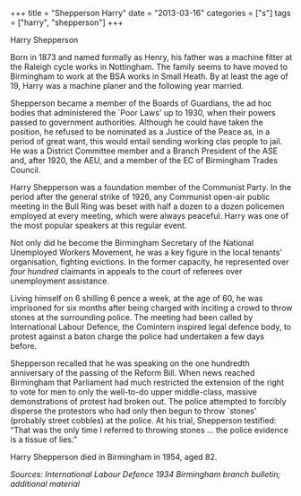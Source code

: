 +++
title = "Shepperson Harry"
date = "2013-03-16"
categories = ["s"]
tags = ["harry", "shepperson"]
+++

Harry Shepperson

Born in 1873 and named formally as Henry, his father was a machine fitter at the Raleigh cycle works in Nottingham. The family seems to have moved to Birmingham to work at the BSA works in Small Heath. By at least the age of 19, Harry was a machine planer and the following year married.

Shepperson became a member of the Boards of Guardians, the ad hoc bodies that administered the \`Poor Laws' up to 1930, when their powers passed to government authorities. Although he could have taken the position, he refused to be nominated as a Justice of the Peace as, in a period of great want, this would entail sending working clas people to jail. He was a District Committee member and a Branch President of the ASE and, after 1920, the AEU, and a member of the EC of Birmingham Trades Council.

Harry Shepperson was a foundation member of the Communist Party. In the period after the general strike of 1926, any Communist open-air public meeting in the Bull Ring was beset with half a dozen to a dozen policemen employed at every meeting, which were always peaceful. Harry was one of the most popular speakers at this regular event.

Not only did he become the Birmingham Secretary of the National Unemployed Workers Movement, he was a key figure in the local tenants’ organisation, fighting evictions. In the former capacity, he represented over _four hundred_ claimants in appeals to the court of referees over unemployment assistance.

Living himself on 6 shilling 6 pence a week, at the age of 60, he was imprisoned for six months after being charged with inciting a crowd to throw stones at the surrounding police. The meeting had been called by International Labour Defence, the Comintern inspired legal defence body, to protest against a baton charge the police had undertaken a few days before.

Shepperson recalled that he was speaking on the one hundredth anniversary of the passing of the Reform Bill. When news reached Birmingham that Parliament had much restricted the extension of the right to vote for men to only the well-to-do upper middle-class, massive demonstrations of protest had broken out. The police attempted to forcibly disperse the protestors who had only then begun to throw \`stones’ (probably street cobbles) at the police. At his trial, Shepperson testified: “That was the only time I referred to throwing stones … the police evidence is a tissue of lies.”   

Harry Shepperson died in Birmingham in 1954, aged 82.

_Sources: International Labour Defence 1934 Birmingham branch bulletin; additional material_
